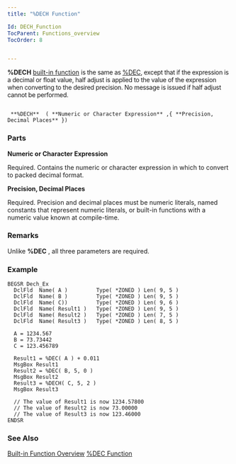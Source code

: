 ```yaml
---
title: "%DECH Function"

Id: DECH_Function
TocParent: Functions_overview
TocOrder: 8


---
```


**%DECH** [built-in function](Functions_overview.html) <span style="LETTER-SPACING: -0.25pt" />is the same as [%DEC](DEC_Function.html), except that if the expression is a decimal or float value, half adjust is applied to the value of the expression when converting to the desired precision. No message is issued if half adjust cannot be performed. 

```

 **%DECH**  ( **Numeric or Character Expression** ,{ **Precision, Decimal Places** }) 
```

### Parts

**Numeric or Character Expression** 

Required. Contains the numeric or character expression in which to convert to packed decimal format.


**Precision, Decimal Places** 

Required. Precision and decimal places must be numeric literals, named constants that represent numeric literals, or built-in functions with a numeric value known at compile-time.


### Remarks
Unlike **%DEC** , all three parameters are required.

### Example

```
BEGSR Dech_Ex
  DclFld  Name( A )         Type( *ZONED ) Len( 9, 5 )
  DclFld  Name( B )         Type( *ZONED ) Len( 9, 5 )
  DclFld  Name( C))         Type( *ZONED ) Len( 9, 6 )
  DclFld  Name( Result1 )   Type( *ZONED ) Len( 9, 5 )
  DclFld  Name( Result2 )   Type( *ZONED ) Len( 7, 5 )
  DclFld  Name( Result3 )   Type( *ZONED ) Len( 8, 5 )

  A = 1234.567
  B = 73.73442
  C = 123.456789

  Result1 = %DEC( A ) + 0.011
  MsgBox Result1
  Result2 = %DEC( B, 5, 0 )
  MsgBox Result2
  Result3 = %DECH( C, 5, 2 )
  MsgBox Result3

  // The value of Result1 is now 1234.57800
  // The value of Result2 is now 73.00000
  // The value of Result3 is now 123.46000
ENDSR  
```

### See Also
[Built-in Function Overview](Functions_overview.html)
[%DEC Function](DEC_Function.html) 
